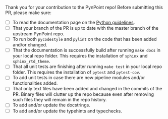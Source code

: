 Thank you for your contribution to the PynPoint repo! Before submitting this PR, please make sure:

- [ ] To read the documentation page on the [Python guidelines](https://pynpoint.readthedocs.io/en/latest/python.html).
- [ ] That your branch of the PR is up to date with the master branch of the upstream PynPoint repo.
- [ ] To run both `pycodestyle` and `pylint` on the code that has been added and/or changed.
- [ ] That the documentation is successfully build after running `make docs` in your local repo folder. This requires the installation of `sphinx` and `sphinx_rtd_theme`.
- [ ] That all unit tests are finishing after running `make test` in your local repo folder. This requires the installation of `pytest` and `pytest-cov`.
- [ ] To add unit tests in case there are new pipeline modules and/or functionalities added.
- [ ] That only text files have been added and changed in the commits of the PR. Binary files will clutter up the repo because even after removing such files they will remain in the repo history.
- [ ] To add and/or update the docstrings.
- [ ] To add and/or update the typehints and typechecks.
